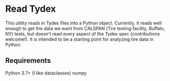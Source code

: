 Read Tydex
==========

This utility reads in Tydex files into a Python object. Currently, it reads well enough to get the data we want 
from CALSPAN (Tire testing facility, Buffalo, NY) tests, but doesn't read every aspect of the Tydex spec (contributions 
welcome!). It is intended to be a starting point for analyzing tire data in Python. 

Requirements
------------
Python 3.7+ (I like dataclasses)
numpy